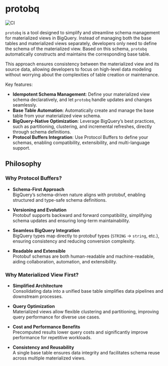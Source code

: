 # protobq

![CI](https://github.com/averak/protobq/workflows/CI/badge.svg)

`protobq` is a tool designed to simplify and streamline schema management for materialized views in BigQuery.
Instead of managing both the base tables and materialized views separately, developers only need to define the schema of the materialized view.
Based on this schema, `protobq` automatically constructs and maintains the corresponding base table.

This approach ensures consistency between the materialized view and its source data, allowing developers to focus on high-level data modeling without worrying about the complexities of table creation or maintenance.

Key features:

- **Idempotent Schema Management**: Define your materialized view schema declaratively, and let `protobq` handle updates and changes seamlessly.
- **Base Table Automation**: Automatically create and manage the base table from your materialized view schema.
- **BigQuery-Native Optimization**: Leverage BigQuery’s best practices, such as partitioning, clustering, and incremental refreshes, directly through schema definitions.
- **Protocol Buffers Integration**: Use Protocol Buffers to define your schemas, enabling compatibility, extensibility, and multi-language support.

## Philosophy

### Why Protocol Buffers?

- **Schema-First Approach**  
  BigQuery’s schema-driven nature aligns with protobuf, enabling structured and type-safe schema definitions.

- **Versioning and Evolution**  
  Protobuf supports backward and forward compatibility, simplifying schema updates and ensuring long-term maintainability.

- **Seamless BigQuery Integration**  
  BigQuery types map directly to protobuf types (`STRING` → `string`, etc.), ensuring consistency and reducing conversion complexity.

- **Readable and Extensible**  
  Protobuf schemas are both human-readable and machine-readable, aiding collaboration, automation, and extensibility.

### Why Materialized View First?

- **Simplified Architecture**  
  Consolidating data into a unified base table simplifies data pipelines and downstream processes.

- **Query Optimization**  
  Materialized views allow flexible clustering and partitioning, improving query performance for diverse use cases.

- **Cost and Performance Benefits**  
  Precomputed results lower query costs and significantly improve performance for repetitive workloads.

- **Consistency and Reusability**  
  A single base table ensures data integrity and facilitates schema reuse across multiple materialized views.
